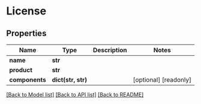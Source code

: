 # License

## Properties

Name | Type | Description | Notes
------------ | ------------- | ------------- | -------------
**name** | **str** |  | 
**product** | **str** |  | 
**components** | **dict(str, str)** |  | [optional] [readonly] 

[[Back to Model list]](../#documentation-for-models) [[Back to API list]](../#documentation-for-api-endpoints) [[Back to README]](../)


